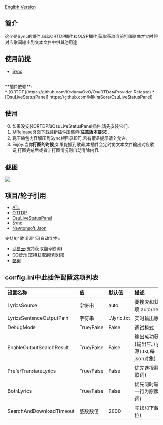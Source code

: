 [English Version](./README-en.MD)

简介
---
这个是Sync的插件,借助ORTDP插件和OLSP插件,获取获取当前打图歌曲并实时将对应歌词输出到文本文件中供其他用途.

使用前提
---
* [Sync](https://github.com/OsuSync/Sync)
<br>
**插件依赖**:
<br>
* [ORTDP](https://github.com/KedamaOvO/OsuRTDataProvider-Release)
* [OsuLiveStatusPanel](https://github.com/MikiraSora/OsuLiveStatusPanel)

使用
---
0. 如果没安装ORTDP和OsuLiveStatusPanel插件,请先安装它们.
1. 从[Release](https://github.com/OsuSync/LyricDisplayerPlugin/releases)页面下载最新插件压缩包(**注意版本要求**).
2. 将压缩包内容解压到Sync根目录即可,若有覆盖提示请全允许.
3. Enjoy.当你**打图的时候**,如果能抓到歌词,本插件会定时向文本文件输出对应歌词,打图完成后或者非打图情况则自动清除内容.

截图
---
![](https://puu.sh/zksKs/e88b63560f.png)

项目/轮子引用
---
* [ATL](https://github.com/Zeugma440/atldotnet)
* [ORTDP](https://github.com/KedamaOvO/OsuRTDataProvider-Release)
* [OsuLiveStatusPanel](https://github.com/MikiraSora/OsuLiveStatusPanel)
* [Sync](https://github.com/OsuSync/Sync)
* [Newtonsoft.Json](https://github.com/JamesNK/Newtonsoft.Json)

支持的"歌词源"(可自动寻找):
* [网易云](http://music.163.com/)(支持获取翻译歌词)
* [QQ音乐](https://y.qq.com/)(支持获取翻译歌词)
* [酷狗](http://www.kugou.com/)

config.ini中此插件配置选项列表
<br>
---
| 设置名称     | 值|默认值| 描述|
|:---------|:---------|:---------|:-------|
|LyricsSource|字符串|auto|要搜索和获取的歌词源(可选选项:auto/netease/qqmusic/kugou)|
|LyricsSentenceOutputPath|字符串|..\lyric.txt|实时输出歌词保存路径|
|DebugMode|True/False|False|调试模式|
|EnableOutputSearchResult|True/False|False|输出成功获取歌词结果,供其他用途(输出在..\lyrics_cache\\{歌词源}.txt,每一行都是可直接解析的json对象)|
|PreferTranslateLyrics|True/False|False|优先选择翻译歌词(若没有再找原版歌词)|
|BothLyrics|True/False|False|优先同时输出翻译歌词和原版歌词,一行为原版歌词,新一行为翻译歌词)|
|SearchAndDownloadTimeout|整数数值|2000|寻找和下载歌词的时限(毫秒为单位)|

